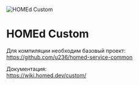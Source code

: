 ![HOMEd Custom](.github/logo.png)

# HOMEd Custom

Для компиляции необходим базовый проект:\
https://github.com/u236/homed-service-common

Документация:\
https://wiki.homed.dev/custom/
